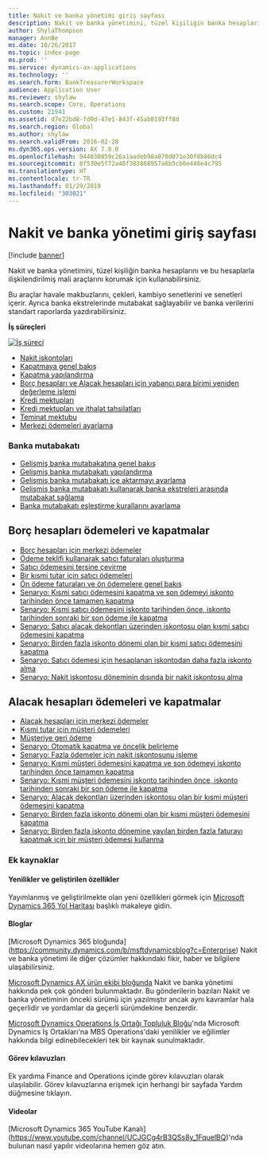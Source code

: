 ```yaml
---
title: Nakit ve banka yönetimi giriş sayfası
description: Nakit ve banka yönetimini, tüzel kişiliğin banka hesaplarını ve bu hesaplarla ilişkilendirilmiş mali araçlarını korumak için kullanabilirsiniz.
author: ShylaThompson
manager: AnnBe
ms.date: 10/26/2017
ms.topic: index-page
ms.prod: ''
ms.service: dynamics-ax-applications
ms.technology: ''
ms.search.form: BankTreasurerWorkspace
audience: Application User
ms.reviewer: shylaw
ms.search.scope: Core, Operations
ms.custom: 21941
ms.assetid: d7e22bd8-fd0d-47e1-843f-45ab0193ff8d
ms.search.region: Global
ms.author: shylaw
ms.search.validFrom: 2016-02-28
ms.dyn365.ops.version: AX 7.0.0
ms.openlocfilehash: 944030859c26a1aadeb98a070d071e30f8b86dc4
ms.sourcegitcommit: 0f530e5f72a40f383868957a6b5cb0e446e4c795
ms.translationtype: HT
ms.contentlocale: tr-TR
ms.lasthandoff: 01/29/2019
ms.locfileid: "303021"
---
```

# <a name="cash-and-bank-management-home-page"></a>Nakit ve banka yönetimi giriş sayfası

[!include [banner](../includes/banner.md)]

Nakit ve banka yönetimini, tüzel kişiliğin banka hesaplarını ve bu hesaplarla ilişkilendirilmiş mali araçlarını korumak için kullanabilirsiniz. 

Bu araçlar havale makbuzlarını, çekleri, kambiyo senetlerini ve senetleri içerir. Ayrıca banka ekstrelerinde mutabakat sağlayabilir ve banka verilerini standart raporlarda yazdırabilirsiniz.

**İş süreçleri**

[![İş süreci](./media/Cash-process.PNG)](./media/Cash-process.PNG)

-   [Nakit iskontoları](cash-discounts.md)
-   [Kapatmaya genel bakış](settlement-overview.md)
-   [Kapatma yapılandırma](configure-settlement.md)
-   [Borç hesapları ve Alacak hesapları için yabancı para birimi yeniden değerleme işlemi](foreign-currency-revaluation-accounts-payable-accounts-receivable.md)
-   [Kredi mektupları](letters-of-credit.md)
-   [Kredi mektupları ve ithalat tahsilatları](letters-of-credit-import-collections.md)
-   [Teminat mektubu](letters-of-guarantee.md)
-   [Merkezi ödemeleri ayarlama](set-up-centralized-payments.md)

### <a name="bank-reconciliation"></a>Banka mutabakatı

-   [Gelişmiş banka mutabakatına genel bakış](advanced-bank-reconciliation-overview.md)
-   [Gelişmiş banka mutabakatı yapılandırma](configure-advanced-bank-reconciliation.md)
-   [Gelişmiş banka mutabakatı içe aktarmayı ayarlama](set-up-advanced-bank-reconciliation-import-process.md)
-   [Gelişmiş banka mutabakatı kullanarak banka ekstreleri arasında mutabakat sağlama](reconcile-bank-statements-advanced-bank-reconciliation.md)
-   [Banka mutabakatı eşleştirme kurallarını ayarlama](set-up-bank-reconciliation-matching-rules.md)


## <a name="accounts-payable-payments-and-settlements"></a>Borç hesapları ödemeleri ve kapatmalar
-   [Borç hesapları için merkezi ödemeler](../accounts-payable/centralized-payments-accounts-payable.md)
-   [Ödeme teklifi kullanarak satıcı faturaları oluşturma](../accounts-payable/create-vendor-payments-payment-proposal.md)
-   [Satıcı ödemesini tersine çevirme](../accounts-payable/reverse-vendor-payment.md)
-   [Bir kısmi tutar için satıcı ödemeleri](../accounts-payable/vendor-payments-partial-amount.md)
-   [Ön ödeme faturaları ve ön ödemelere genel bakış](../accounts-payable/prepayments-invoices-vs-prepayments.md)
-   [Senaryo: Kısmi satıcı ödemesini kapatma ve son ödemeyi iskonto tarihinden önce tamamen kapatma](../accounts-payable/settle-partial-vendor-payment-or-final-payment-before-discount.md)
-   [Senaryo: Kısmi satıcı ödemesini iskonto tarihinden önce, iskonto tarihinden sonraki bir son ödeme ile kapatma](../accounts-payable/settle-partial-vendor-payment-before-discount-or-final-payment-after.md)
-   [Senaryo: Satıcı alacak dekontları üzerinden iskontosu olan kısmi satıcı ödemesini kapatma](../accounts-payable/settle-partial-vendor-payment-discounts-vendor-credit-notes.md)
-   [Senaryo: Birden fazla iskonto dönemi olan bir kısmi satıcı ödemesini kapatma](../accounts-payable/settle-partial-vendor-payment-multiple-discount-periods.md)
-   [Senaryo: Satıcı ödemesi için hesaplanan iskontodan daha fazla iskonto alma](../accounts-payable/take-discount-more-calculated-discount-vendor-payment.md)
-   [Senaryo: Nakit iskontosu döneminin dışında bir nakit iskontosu alma](../accounts-payable/take-cash-discount-outside-cash-discount-timeframe.md)

## <a name="accounts-receivable-payments-and-settlements"></a>Alacak hesapları ödemeleri ve kapatmalar
-   [Alacak hesapları için merkezi ödemeler](../accounts-receivable/centralized-payments-accounts-receivable.md)
-   [Kısmi tutar için müşteri ödemeleri](../accounts-receivable/customer-payments-partial-amount.md)
-   [Müşteriye geri ödeme](../accounts-receivable/reimburse-customers.md)
-   [Senaryo: Otomatik kapatma ve öncelik belirleme](../accounts-receivable/automatic-settlement-prioritization.md)
-   [Senaryo: Fazla ödemeler için nakit iskontosunu işleme](../cash-bank-management/cash-discount-handling-overpayments.md)
-   [Senaryo: Kısmi müşteri ödemesini kapatma ve son ödemeyi iskonto tarihinden önce tamamen kapatma](../accounts-payable/settle-partial-customer-payment-or-final-payment-before-discount.md)
-   [Senaryo: Kısmi müşteri ödemesini iskonto tarihinden önce, iskonto tarihinden sonraki bir son ödeme ile kapatma](../accounts-receivable/settle-partial-customer-payment-before-discount-or-final-payment-after.md)
-   [Senaryo: Alacak dekontları üzerinden iskontosu olan bir kısmi müşteri ödemesini kapatma](../accounts-receivable/settle-partial-customer-payment-discounts-credit-notes.md)
-   [Senaryo: Birden fazla iskonto dönemi olan bir kısmi müşteri ödemesini kapatma](../accounts-receivable/settle-partial-customer-payment-multiple-discount-periods.md)
-   [Senaryo: Birden fazla iskonto dönemine yayılan birden fazla faturayı kapatmak için bir müşteri ödemesi kullanma](../accounts-receivable/customer-payment-settle-multiple-invoices-multiple-discount-periods.md)



### <a name="additional-resources"></a>Ek kaynaklar

#### <a name="whats-new-and-in-development"></a>Yenilikler ve geliştirilen özellikler

Yayımlanmış ve geliştirilmekte olan yeni özellikleri görmek için [Microsoft Dynamics 365 Yol Haritası](https://roadmap.dynamics.com/) başlıklı makaleye gidin. 

#### <a name="blogs"></a>Bloglar

[Microsoft Dynamics 365 bloğunda] (https://community.dynamics.com/b/msftdynamicsblog?c=Enterprise) Nakit ve banka yönetimi ile diğer çözümler hakkındaki fikir, haber ve bilgilere ulaşabilirsiniz.

[Microsoft Dynamics AX ürün ekibi bloğunda](https://blogs.msdn.microsoft.com/dax/) Nakit ve banka yönetimi hakkında pek çok gönderi bulunmaktadır. Bu gönderilerin bazıları Nakit ve banka yönetiminin önceki sürümü için yazılmıştır ancak aynı kavramlar hala geçerlidir ve yordamlar da geçerli sürümdekine benzerdir.

[Microsoft Dynamics Operations İş Ortağı Topluluk Bloğu](https://community.dynamics.com/partner/b/operationspartnercommunityblog)'nda Microsoft Dynamics İş Ortakları'na MBS Operations'daki yenilikler ve eğilimler hakkında bilgi edinebilecekleri tek bir kaynak sunulmaktadır.

#### <a name="task-guides"></a>Görev kılavuzları
Ek yardıma Finance and Operations içinde görev kılavuzları olarak ulaşılabilir. Görev kılavuzlarına erişmek için herhangi bir sayfada Yardım düğmesine tıklayın.

#### <a name="videos"></a>Videolar

[Microsoft Dynamics 365 YouTube Kanalı] (https://www.youtube.com/channel/UCJGCg4rB3QSs8y_1FquelBQ)'nda bulunan nasıl yapılır videolarına hemen göz atın.

